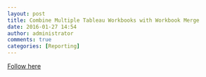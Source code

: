 ```yaml
---
layout: post
title: Combine Multiple Tableau Workbooks with Workbook Merge
date: 2016-01-27 14:54
author: administrator
comments: true
categories: [Reporting]
---
```

<a href="https://powertoolsfortableau.com/combine-multiple-tableau-workbooks-workbook-merge" target="_blank">Follow here</a>
